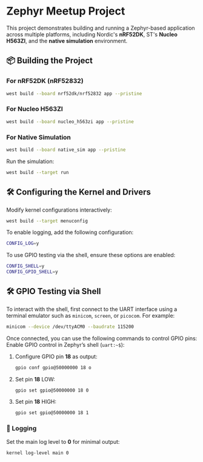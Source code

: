 # Zephyr Meetup Project

This project demonstrates building and running a Zephyr-based application across multiple platforms, including Nordic's **nRF52DK**, ST's **Nucleo H563ZI**, and the **native simulation** environment.

## 📦 Building the Project

### **For nRF52DK (nRF52832)**
```sh
west build --board nrf52dk/nrf52832 app --pristine
```

### **For Nucleo H563ZI**
```sh
west build --board nucleo_h563zi app --pristine
```

### **For Native Simulation**
```sh
west build --board native_sim app --pristine
```
Run the simulation:
```sh
west build --target run
```

## 🛠️ Configuring the Kernel and Drivers
Modify kernel configurations interactively:
```sh
west build --target menuconfig
```

To enable logging, add the following configuration:
```sh
CONFIG_LOG=y
```

To use GPIO testing via the shell, ensure these options are enabled:
```sh
CONFIG_SHELL=y
CONFIG_GPIO_SHELL=y
```

## 🛠️ GPIO Testing via Shell

To interact with the shell, first connect to the UART interface using a terminal emulator such as `minicom`, `screen`, or `picocom`. For example:
```sh
minicom --device /dev/ttyACM0 --baudrate 115200
```

Once connected, you can use the following commands to control GPIO pins:
Enable GPIO control in Zephyr’s shell (`uart:~$`):

1. Configure GPIO pin **18** as output:
   ```sh
   gpio conf gpio@50000000 18 o
   ```
2. Set pin **18** LOW:
   ```sh
   gpio set gpio@50000000 18 0
   ```
3. Set pin **18** HIGH:
   ```sh
   gpio set gpio@50000000 18 1
   ```

### 📝 Logging
Set the main log level to **0** for minimal output:
```sh
kernel log-level main 0
```
